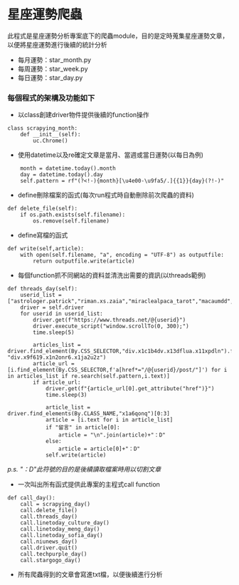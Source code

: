# **星座運勢爬蟲**

此程式是星座運勢分析專案底下的爬蟲module，目的是定時蒐集星座運勢文章，以便將星座運勢進行後續的統計分析

* 每月運勢：star_month.py
* 每周運勢：star_week.py
* 每日運勢：star_day.py



### 每個程式的架構及功能如下

* 以class創建driver物件提供後續的function操作
```
class scrapying_month:
    def __init__(self):
        uc.Chrome()
```
* 使用datetime以及re確定文章是當月、當週或當日運勢(以每日為例)
```
    month = datetime.today().month
    day = datetime.today().day
    self.pattern = rf"(?<!-){month}[\u4e00-\u9fa5/.]{{1}}{day}(?!-)"
```
* define刪除檔案的函式(每次run程式時自動刪除前次爬蟲的資料)
```
def delete_file(self):
    if os.path.exists(self.filename): 
        os.remove(self.filename) 
```
* define寫檔的函式
```
def write(self,article):
    with open(self.filename, "a", encoding = "UTF-8") as outputfile:
        return outputfile.write(article)
```

* 每個function抓不同網站的資料並清洗出需要的資訊(以threads範例)
```
def threads_day(self):
    userid_list = ["astrologer.patrick","riman.xs.zaia","miraclealpaca_tarot","macaumdd","astro_crystal2020"]
    driver = self.driver
    for userid in userid_list:
        driver.get(f"https://www.threads.net/@{userid}")
        driver.execute_script("window.scrollTo(0, 300);")
        time.sleep(5)

        articles_list = driver.find_element(By.CSS_SELECTOR,"div.x1c1b4dv.x13dflua.x11xpdln").find_elements(By.CSS_SELECTOR, "div.x9f619.x1n2onr6.x1ja2u2z")
        article_url = [i.find_element(By.CSS_SELECTOR,f'a[href*="/@{userid}/post/"]') for i in articles_list if re.search(self.pattern,i.text)]
        if article_url:
            driver.get(f"{article_url[0].get_attribute("href")}")
            time.sleep(3)

            article_list = driver.find_elements(By.CLASS_NAME,"x1a6qonq")[0:3]
            article = [i.text for i in article_list]
            if "留言" in article[0]:
                article = "\n".join(article)+"：D"
            else:
                article = article[0]+"：D"
            self.write(article)
```
   *p.s. "：D"此符號的目的是後續讀取檔案時用以切割文章*
* 一次叫出所有函式提供此專案的主程式call function
```
def call_day():
    call = scrapying_day()
    call.delete_file()
    call.threads_day()
    call.linetoday_culture_day()
    call.linetoday_meng_day()
    call.linetoday_sofia_day()
    call.niunews_day()
    call.driver.quit()
    call.techpurple_day()
    call.stargogo_day()
```
* 所有爬蟲得到的文章會寫進txt檔，以便後續進行分析

